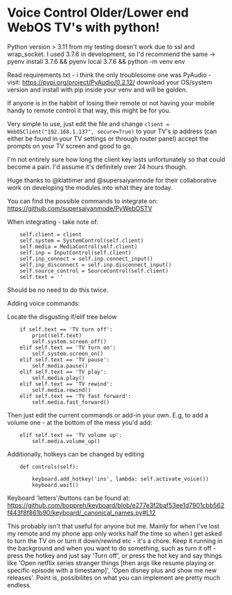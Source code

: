
# Voice Control Older/Lower end WebOS TV's with python!

Python version > 3.11 from my testing doesn't work due to ssl and wrap_socket. I used 3.7.6 in development, so I'd recommend the same -> pyenv install 3.7.6 && pyenv local 3.7.6 && python -m venv env

Read requirements.txt - i think the only troublesome one was PyAudio - visit: https://pypi.org/project/PyAudio/0.2.12/ download your OS/system version and install with pip inside your venv and will be golden.




If anyone is in the habbit of losing their remote or not having your mobile handy to remote control it that way, this might be for you. 

Very simple to use, just edit the file and change ```client = WebOSClient("192.168.1.137", secure=True)``` to your TV's ip address (can either be found in your TV settings or through router panel) accept the prompts on your TV screen and good to go. 

I'm not entirely sure how long the client key lasts unfortunately so that could become a pain. I'd assume it's definitely over 24 hours though. 

Huge thanks to @klattimer and @supersaiyanmode for their collaborative work on developing the modules into what they are today. 

You can find the possible commands to integrate on: https://github.com/supersaiyanmode/PyWebOSTV

When integrating - take note of:
```
    self.client = client
    self.system = SystemControl(self.client)
    self.media = MediaControl(self.client)
    self.inp = InputControl(self.client)
    self.inp_connect = self.inp.connect_input()
    self.inp_disconnect = self.inp.disconnect_input()
    self.source_control = SourceControl(self.client)
    self.text = ''
```

Should be no need to do this twice.

Adding voice commands:

Locate the disgusting if/elif tree below

```
    if self.text == 'TV turn off':
        print(self.text)
        self.system.screen_off()
    elif self.text == 'TV turn on':
        self.system.screen_on()
    elif self.text == 'TV pause':
        self.media.pause()
    elif self.text == 'TV play':
        self.media.play()
    elif self.text == 'TV rewind':
        self.media.rewind()
    elif self.text == 'TV fast forward':
        self.media.fast_forward()
```

Then just edit the current commands or add-in your own. E.g, to add a volume one - at the bottom of the mess you'd add:

```
    elif self.text == 'TV volume up':
        self.media.volume_up()
```

Additionally, hotkeys can be changed by editing 
```
    def controls(self):
      
        keyboard.add_hotkey('ins', lambda: self.activate_voice())
        keyboard.wait()
```

Keyboard 'letters'/buttons can be found at:
https://github.com/boppreh/keyboard/blob/e277e3f2baf53ee1d7901cbb562f443f8f861b90/keyboard/_canonical_names.py#L12


This probably isn't that useful for anyone but me. Mainly for when I've lost my remote and my phone app only works half the time so when I get asked to turn the TV on or turn it down/rewind etc - it's a chore. Keep it running in the background and when you want to do something, such as turn it off - press the hotkey and just say 'Turn off', or press the hot key and say things like  'Open netflix series stranger things [then args like resume playing or specific episode with a timestamp]', 'Open disney plus and show me new releases'. Point is, possibilites on what you can implement are pretty much endless.
